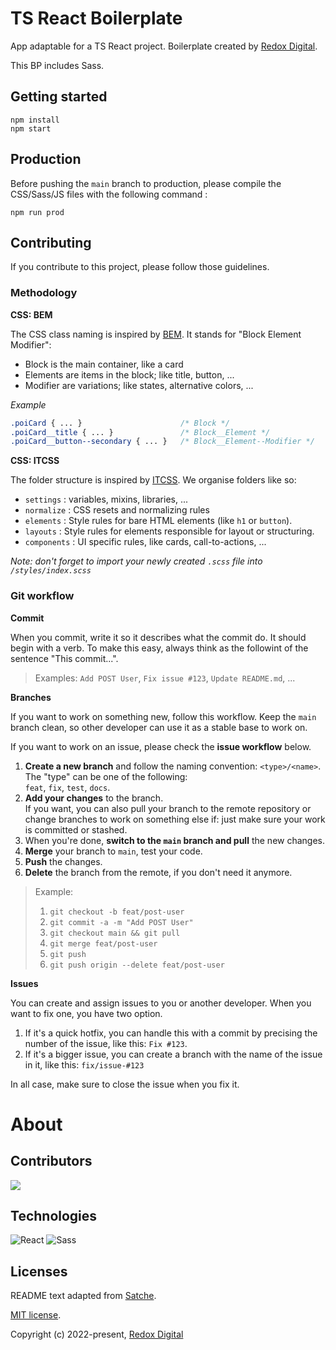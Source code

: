# TS React Boilerplate

App adaptable for a TS React project. Boilerplate created by [Redox Digital](https://redoxdigital.ch).

This BP includes Sass.

## Getting started

```shell
npm install
npm start
```

## Production

Before pushing the `main` branch to production, please compile the CSS/Sass/JS files with the following command :

```shell
npm run prod
```

## Contributing

If you contribute to this project, please follow those guidelines.

### Methodology

**CSS: BEM**

The CSS class naming is inspired by [BEM](https://bem.info/). It stands for "Block Element Modifier":

- Block is the main container, like a card
- Elements are items in the block; like title, button, ...
- Modifier are variations; like states, alternative colors, ...

*Example*

```css
.poiCard { ... }                      /* Block */
.poiCard__title { ... }               /* Block__Element */
.poiCard__button--secondary { ... }   /* Block__Element--Modifier */
```

**CSS: ITCSS**

The folder structure is inspired by [ITCSS](https://developer.helpscout.com/seed/glossary/itcss/). We organise folders like so:

- `settings` : variables, mixins, libraries, ...
- `normalize` : CSS resets and normalizing rules
- `elements` : Style rules for bare HTML elements (like `h1` or `button`).
- `layouts` : Style rules for elements responsible for layout or structuring.
- `components` : UI specific rules, like cards, call-to-actions, ...

_Note: don't forget to import your newly created `.scss` file into `/styles/index.scss`_

<!--
### Formatting

We use [ESLint](https://eslint.org/), [Prettier](https://prettier.io/) and [EditorConfig](https://editorconfig.org) to enforce a consistent coding style. Have a look at the corresponding extensions for your editor. Check the config files for more information.
-->

### Git workflow

**Commit**

When you commit, write it so it describes what the commit do. It should begin with a verb. To make this easy, always think as the followint of the sentence "This commit...".

> Examples: `Add POST User`, `Fix issue #123`, `Update README.md`, ...

**Branches**

If you want to work on something new, follow this workflow. Keep the `main` branch clean, so other developer can use it as a stable base to work on.

If you want to work on an issue, please check the **issue workflow** below.

1. **Create a new branch** and follow the naming convention: `<type>/<name>`.<br>
   The "type" can be one of the following: <br>`feat`, `fix`, `test`, `docs`.
2. **Add your changes** to the branch.<br>
   If you want, you can also pull your branch to the remote repository or change branches to work on something else if: just make sure your work is committed or stashed.
3. When you're done, **switch to the `main` branch and pull** the new changes.
4. **Merge** your branch to `main`, test your code.
5. **Push** the changes.
6. **Delete** the branch from the remote, if you don't need it anymore.

> Example:
>
> 1. `git checkout -b feat/post-user`
> 2. `git commit -a -m "Add POST User"`
> 3. `git checkout main && git pull`
> 4. `git merge feat/post-user`
> 5. `git push`
> 6. `git push origin --delete feat/post-user`

**Issues**

You can create and assign issues to you or another developer. When you want to fix one, you have two option.

1. If it's a quick hotfix, you can handle this with a commit by precising the number of the issue, like this: `Fix #123`.
2. If it's a bigger issue, you can create a branch with the name of the issue in it, like this: `fix/issue-#123`

In all case, make sure to close the issue when you fix it.

# About

## Contributors

<a href="https://github.com/Redox-Digital/ts-react-boilerplate/graphs/contributors">
    <img src="https://contrib.rocks/image?repo=Redox-Digital/ts-react-boilerplate"/>
</a>

## Technologies

![React](https://img.shields.io/badge/React-61DAFB?style=flat&logo=react&logoColor=black) ![Sass](https://img.shields.io/badge/Sass-CC6699?style=flat&logo=sass&logoColor=white)

## Licenses

README text adapted from [Satche](https://github.com/satche).

[MIT license](LICENSE).

Copyright (c) 2022-present, [Redox Digital](https://redoxdigital.ch)
